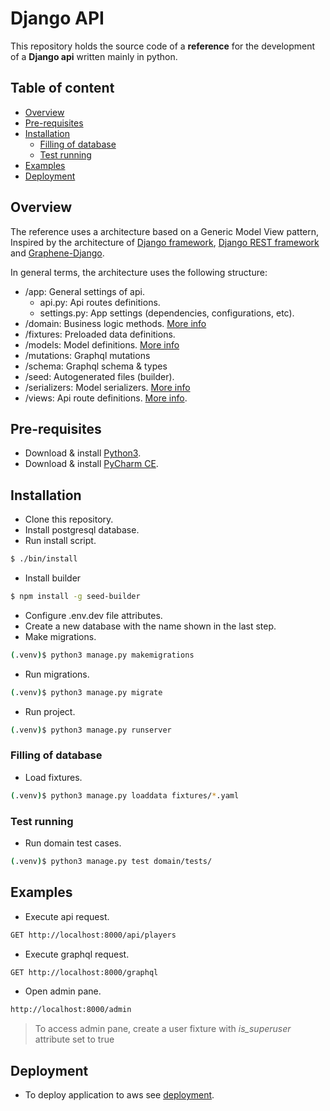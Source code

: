 # Django API

This repository holds the source code of a **reference** for the development of a **Django api** written mainly in python.

## Table of content

-  [Overview](#overview)
-  [Pre-requisites](#pre-requisites)
-  [Installation](#installation)
    -  [Filling of database](#filling-of-database)
    -  [Test running](#test-running)
-  [Examples](#examples)
-  [Deployment](#deployment)
    
## Overview

The reference uses a architecture based on a Generic Model View pattern, Inspired by the architecture of [Django framework](https://www.djangoproject.com), [Django REST framework](https://www.django-rest-framework.org) and [Graphene-Django](https://docs.graphene-python.org/projects/django/en/latest/).

In general terms, the architecture uses the following structure:

-  /app: General settings of api.
   -  api.py: Api routes definitions.
   -  settings.py: App settings (dependencies, configurations, etc).
-  /domain: Business logic methods. [More info](./domain/__guides.md)
-  /fixtures: Preloaded data definitions.
-  /models: Model definitions. [More info](./models/__guides.md)
-  /mutations: Graphql mutations 
-  /schema: Graphql schema & types
-  /seed: Autogenerated files (builder).
-  /serializers: Model serializers. [More info](./serializers/__guides.md)
-  /views: Api route definitions. [More info](./views/__guides.md).

## Pre-requisites

-  Download & install [Python3](https://www.python.org/downloads/).
-  Download & install [PyCharm CE](https://www.jetbrains.com/pycharm/download/).

## Installation

-  Clone this repository.
-  Install postgresql database.
-  Run install script.
```bash
$ ./bin/install
```

- Install builder
```bash
$ npm install -g seed-builder
```

-  Configure .env.dev file attributes.
-  Create a new database with the name shown in the last step.
-  Make migrations.
```bash
(.venv)$ python3 manage.py makemigrations
```

-  Run migrations.
```bash
(.venv)$ python3 manage.py migrate
```

-  Run project.
```bash
(.venv)$ python3 manage.py runserver
```

### Filling of database 

-  Load fixtures.
```bash
(.venv)$ python3 manage.py loaddata fixtures/*.yaml
```

### Test running

-  Run domain test cases.
```bash
(.venv)$ python3 manage.py test domain/tests/
```


## Examples

-  Execute api request.
```bash
GET http://localhost:8000/api/players
```

-  Execute graphql request.
```bash
GET http://localhost:8000/graphql
```

-  Open admin pane.
```bash
http://localhost:8000/admin
```
> To access admin pane, create a user fixture with *is_superuser* attribute set to true 


## Deployment

-  To deploy application to aws see [deployment](./bin/deployment.md).
